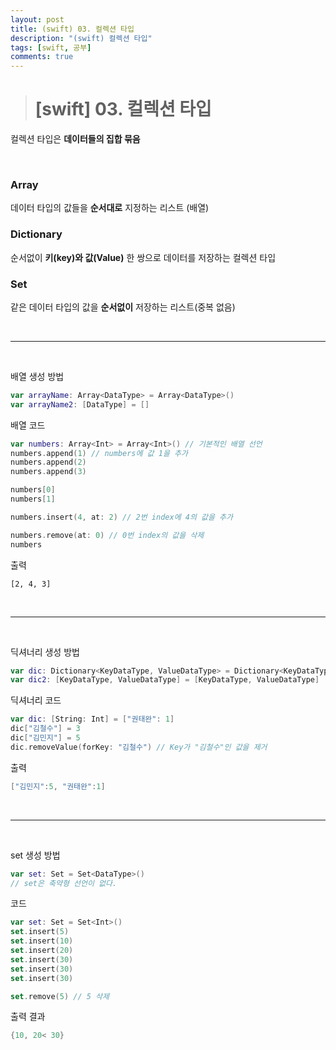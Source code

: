 ```yaml
---
layout: post
title: (swift) 03. 컬렉션 타입
description: "(swift) 컬렉션 타입"
tags: [swift, 공부]
comments: true
---
```


> # [swift] 03. 컬렉션 타입

컬렉션 타입은 **데이터들의 집합 묶음**

<br>

### **Array**  
데이터 타입의 값들을 **순서대로** 지정하는 리스트 (배열)  

### **Dictionary**  
순서없이 **키(key)와 값(Value)** 한 쌍으로 데이터를 저장하는 컬렉션 타입  

### **Set**  
같은 데이터 타입의 값을 **순서없이** 저장하는 리스트(중복 없음)

<br>
<hr>
<br>

배열 생성 방법  
``` swift
var arrayName: Array<DataType> = Array<DataType>()
var arrayName2: [DataType] = []
```

배열 코드
``` swift
var numbers: Array<Int> = Array<Int>() // 기본적인 배열 선언
numbers.append(1) // numbers에 값 1을 추가
numbers.append(2)
numbers.append(3)

numbers[0]
numbers[1]

numbers.insert(4, at: 2) // 2번 index에 4의 값을 추가

numbers.remove(at: 0) // 0번 index의 값을 삭제
numbers
```

출력
```
[2, 4, 3]
```

<br>
<hr>
<br>

딕셔너리 생성 방법  
``` swift
var dic: Dictionary<KeyDataType, ValueDataType> = Dictionary<KeyDataType, ValueDataType>()
var dic2: [KeyDataType, ValueDataType] = [KeyDataType, ValueDataType]
```

딕셔너리 코드  
``` swift
var dic: [String: Int] = ["권태완": 1]
dic["김철수"] = 3
dic["김민지"] = 5
dic.removeValue(forKey: "김철수") // Key가 "김철수"인 값을 제거
```

출력  
``` swift
["김민지":5, "권태완":1]
```

<br>
<hr>
<br>

set 생성 방법  
``` swift
var set: Set = Set<DataType>()
// set은 축약형 선언이 없다.
```

코드  
``` swift
var set: Set = Set<Int>()
set.insert(5)
set.insert(10)
set.insert(20)
set.insert(30)
set.insert(30)
set.insert(30)

set.remove(5) // 5 삭제
```

출력 결과  
``` swift
{10, 20< 30}
```